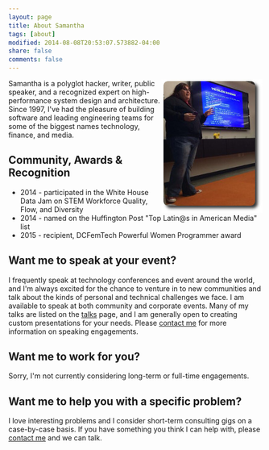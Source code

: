 ```yaml
---
layout: page
title: About Samantha
tags: [about]
modified: 2014-08-08T20:53:07.573882-04:00
share: false
comments: false
---
```


<img src="/images/bmorephp_cropped.jpg" align="right" />Samantha is a polyglot hacker, writer, public speaker, and a 
recognized expert on high-performance system design and architecture. Since 1997, I've had the pleasure of building 
software and leading engineering teams for some of the biggest names technology, finance, and media.

## Community, Awards & Recognition
* 2014 - participated in the White House Data Jam on STEM Workforce Quality, Flow, and Diversity 
* 2014 - named on the Huffington Post "Top Latin@s in American Media" list
* 2015 - recipient, DCFemTech Powerful Women Programmer award

## Want me to speak at your event?
I frequently speak at technology conferences and event around the world, and I'm always excited for the chance to 
venture in to new communities and talk about the kinds of personal and technical challenges we face. I am available to 
speak at both community and corporate events. Many of my talks are listed on the [talks](/talks) page, and I am generally 
open to creating custom presentations for your needs. Please [contact me](/contact-me) for more information on speaking
engagements.

## Want me to work for you?
Sorry, I'm not currently considering long-term or full-time engagements.

## Want me to help you with a specific problem?
I love interesting problems and I consider short-term consulting gigs on a case-by-case basis. If you have something
you think I can help with, please [contact me](/contact-me) and we can talk.
